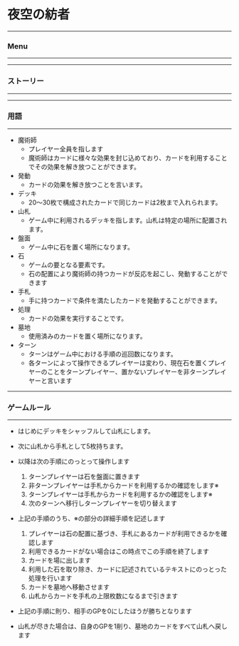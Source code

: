 # 夜空の紡者


---
### Menu
---



---
### ストーリー
---


---
### 用語
---

- 魔術師
  - プレイヤー全員を指します
  - 魔術師はカードに様々な効果を封じ込めており、カードを利用することでその効果を解き放つことができます。
- 発動
  - カードの効果を解き放つことを言います。
- デッキ
  - 20～30枚で構成されたカードで同じカードは2枚まで入れられます。
- 山札
  - ゲーム中に利用されるデッキを指します。山札は特定の場所に配置されます。
- 盤面
  - ゲーム中に石を置く場所になります。
- 石
  - ゲームの要となる要素です。
  - 石の配置により魔術師の持つカードが反応を起こし、発動することができます
- 手札
  - 手に持つカードで条件を満たしたカードを発動することができます。
- 処理
  - カードの効果を実行することです。
- 墓地
  - 使用済みのカードを置く場所になります。
- ターン
  - ターンはゲーム中における手順の巡回数になります。
  - 各ターンによって操作できるプレイヤーは変わり、現在石を置くプレイヤーのことをターンプレイヤー、置かないプレイヤーを非ターンプレイヤーと言います

---
### ゲームルール
---

- はじめにデッキをシャッフルして山札にします。
- 次に山札から手札として5枚持ちます。

- 以降は次の手順にのっとって操作します
  1. ターンプレイヤーは石を盤面に置きます
  2. 非ターンプレイヤーは手札からカードを利用するかの確認をします※
  3. ターンプレイヤーは手札からカードを利用するかの確認をします※
  4. 次のターンへ移行しターンプレイヤーを切り替えます

- 上記の手順のうち、※の部分の詳細手順を記述します
  1. プレイヤーは石の配置に基づき、手札にあるカードが利用できるかを確認します
  2. 利用できるカードがない場合はこの時点でこの手順を終了します
  3. カードを場に出します
  4. 利用した石を取り除き、カードに記述されているテキストにのっとった処理を行います
  5. カードを墓地へ移動させます
  6. 山札からカードを手札の上限枚数になるまで引きます

- 上記の手順に則り、相手のGPを0にしたほうが勝ちとなります
- 山札が尽きた場合は、自身のGPを1削り、墓地のカードをすべて山札へ戻します

